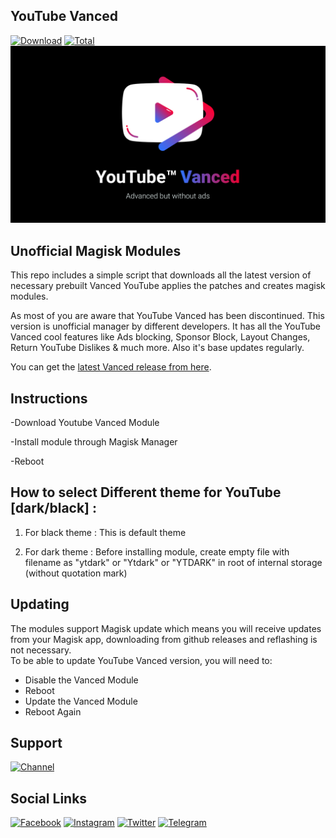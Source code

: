 ## YouTube Vanced
[![Download](https://img.shields.io/github/v/release/Arafatulislamantor/YTVancedMagisk?color=orange&logoColor=orange&label=Download&logo=DocuSign)](https://github.com/Arafatulislamantor/YTVancedMagisk/releases/latest) [![Total](https://shields.io/github/downloads/Arafatulislamantor/YTVancedMagisk/total?logo=Bookmeter&label=Counts&logoColor=yellow&color=yellow)](https://github.com/Arafatulislamantor/YTVancedMagisk/releases/tag/v17.28.34)
![](https://github.com/Arafatulislamantor/YTVancedMagisk/blob/c863dc579c2fc7193f65e0ddfa918bcc5e9775d7/Youtube-Vanced.jpg)
## Unofficial Magisk Modules  
This repo includes a simple script that downloads all the latest version of necessary prebuilt Vanced YouTube applies the patches and creates magisk modules.

As most of you are aware that YouTube Vanced has been discontinued. This version is unofficial manager by different developers. It has all the YouTube Vanced cool features like Ads blocking, Sponsor Block, Layout Changes, Return YouTube Dislikes & much more. Also it's base updates regularly.

You can get the [latest Vanced release from here](https://github.com/Arafatulislamantor/YTVancedMagisk/releases/latest).

## Instructions
-Download Youtube Vanced Module

-Install module through Magisk Manager

-Reboot

## How to select Different theme for YouTube [dark/black] :

1. For black theme :
This is default theme

2. For dark theme :
Before installing module, create empty file with filename as "ytdark" or "Ytdark" or "YTDARK" in root of internal storage (without quotation mark)

## Updating
The modules support Magisk update which means you will receive updates from your Magisk app, downloading from github releases and reflashing is not necessary.  
To be able to update YouTube Vanced version, you will need to:

 * Disable the Vanced Module
 * Reboot
 * Update the Vanced Module
 * Reboot Again

## Support
[![Channel](https://img.shields.io/badge/Subscribe%20-Telegram%20Channel%20%20-blue.svg?logo=telegram)](https://t.me/AndroidRepoOfficial)

## Social Links
[![Facebook](https://img.shields.io/badge/Follow-Facebook-blue.svg?logo=facebook)](https://www.facebook.com/Arfatulislamantor)
[![Instagram](https://img.shields.io/badge/Follow-Instagram-red.svg?logo=instagram)](https://www.instagram.com/Arafatulislamantor)
[![Twitter](https://img.shields.io/badge/Follow-Twitter-blue.svg?logo=twitter)](https://www.twitter.com/CryptoArafat) [![Telegram](https://img.shields.io/badge/-Telegram-blue.svg?logo=telegram)](https://t.me/Arafatulislamantor)
